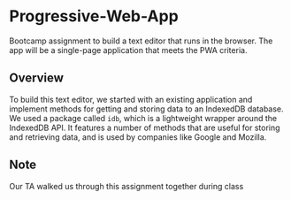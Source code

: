 # Progressive-Web-App
Bootcamp assignment to build a text editor that runs in the browser. The app will be a single-page application that meets the PWA criteria.

## Overview
To build this text editor, we started with an existing application and implement methods for getting and storing data to an IndexedDB database. We used a package called `idb`, which is a lightweight wrapper around the IndexedDB API. It features a number of methods that are useful for storing and retrieving data, and is used by companies like Google and Mozilla.

## Note
Our TA walked us through this assignment together during class
